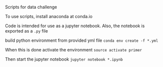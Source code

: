 Scripts for data challenge

To use scripts, install anaconda at conda.io

Code is intended for use as a jupyter notebook.
Also, the notebook is exported as a `.py` file

build python environment from provided yml file
`conda env create -f *.yml`

When this is done activate the environment
`source activate primer`

Then start the jupyter notebook
`jupyter notebook *.ipynb`
